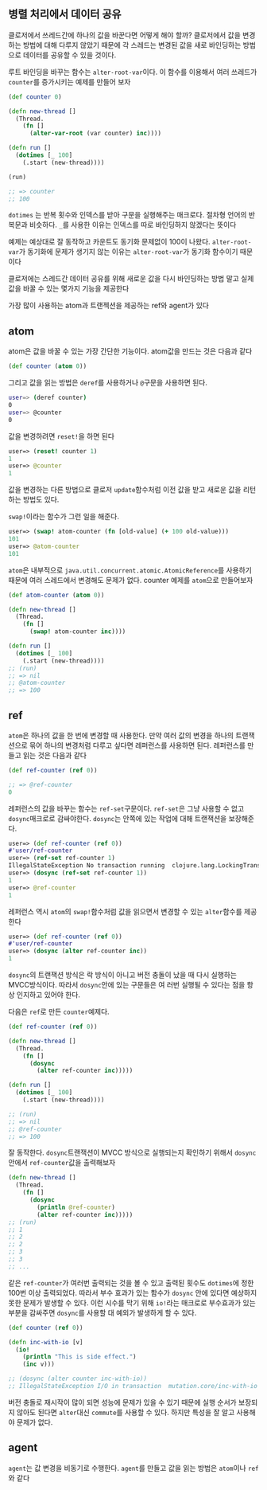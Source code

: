## 병렬 처리에서 데이터 공유

클로저에서 쓰레드간에 하나의 값을 바꾼다면 어떻게 해야 할까? 클로저에서 값을 변경하는 방법에 대해 다루지 않았기 때문에 각 스레드는 변경된 값을 새로 바인딩하는 방법으로 데이터를 공유할 수 있을 것이다.

루트 바인딩을 바꾸는 함수는 `alter-root-var`이다. 이 함수를 이용해서 여러 쓰레드가 `counter`를 증가시키는 예제를 만들어 보자

```clojure
(def counter 0)

(defn new-thread []
  (Thread.
    (fn []
      (alter-var-root (var counter) inc))))

(defn run []
  (dotimes [_ 100]
    (.start (new-thread))))

(run)

;; => counter
;; 100
```

`dotimes` 는 반복 횟수와 인덱스를 받아 구문을 실행해주는 매크로다. 절차형 언어의 반복문과 비슷하다. `_`를 사용한 이유는 인덱스를 따로 바인딩하지 않겠다는 뜻이다

예제는 예상대로 잘 동작하고 카운트도 동기화 문제없이 100이 나왔다. `alter-root-var`가 동기화에 문제가 생기지 않는 이유는 `alter-root-var`가 동기화 함수이기 때문이다

클로저에는 스레드간 데이터 공유를 위해 새로운 값을 다시 바인딩하는 방법 말고 실제 값을 바꿀 수 있는 몇가지 기능을 제공한다

가장 많이 사용하는 atom과 트랜젝션을 제공하는 ref와 agent가 있다



## atom

atom은 값을 바꿀 수 있는 가장 간단한 기능이다. atom값을 만드는 것은 다음과 같다

```clojure
(def counter (atom 0))
```

그리고 값을 읽는 방법은 `deref`를 사용하거나 `@`구문을 사용하면 된다.

```bash
user=> (deref counter)
0
user=> @counter
0
```

값을 변경하려면 `reset!`을 하면 된다

```clojure
user=> (reset! counter 1)
1
user=> @counter
1
```

값을 변경하는 다른 방법으로 클로저 `update`함수처럼 이전 값을 받고 새로운 값을 리턴하는 방법도 있다.

`swap!`이라는 함수가 그런 일을 해준다.

```clojure
user=> (swap! atom-counter (fn [old-value] (+ 100 old-value)))
101
user=> @atom-counter
101
```

`atom`은 내부적으로 `java.util.concurrent.atomic.AtomicReference`를 사용하기 때문에 여러 스레드에서 변경해도 문제가 없다. counter 예제를 `atom`으로 만들어보자

```clojure
(def atom-counter (atom 0))

(defn new-thread []
  (Thread.
    (fn []
      (swap! atom-counter inc))))

(defn run []
  (dotimes [_ 100]
    (.start (new-thread))))
;; (run)
;; => nil
;; @atom-counter
;; => 100
```



## ref

`atom`은 하나의 값을 한 번에 변경할 때 사용한다. 만약 여러 값의 변경을 하나의 트랜잭션으로 묶어 하나의 변경처럼 다루고 싶다면 레퍼런스를 사용하면 된다. 레퍼런스를 만들고 읽는 것은 다음과 같다

```clojure
(def ref-counter (ref 0))

;; => @ref-counter
0
```

레퍼런스의 값을 바꾸는 함수는 `ref-set`구문이다. `ref-set`은 그냥 사용할 수 없고 `dosync`매크로로 감싸야한다. `dosync`는 안쪽에 있는 작업에 대해 트랜잭션을 보장해준다.

```clojure
user=> (def ref-counter (ref 0))
#'user/ref-counter
user=> (ref-set ref-counter 1)
IllegalStateException No transaction running  clojure.lang.LockingTransaction.getEx (LockingTransaction.java:208)
user=> (dosync (ref-set ref-counter 1))
1
user=> @ref-counter
1
```

레퍼런스 역시 `atom`의 `swap!`함수처럼 값을 읽으면서 변경할 수 있는 `alter`함수를 제공한다

```clojure
user=> (def ref-counter (ref 0))
#'user/ref-counter
user=> (dosync (alter ref-counter inc))
1
```

`dosync`의 트랜잭션 방식은 락 방식이 아니고 버전 충돌이 났을 때 다시 실행하는 MVCC방식이다. 따라서 `dosync`안에 있는 구문들은 여 러번 실행될 수 있다는 점을 항상 인지하고 있어야 한다.

다음은 `ref`로 만든 `counter`예제다.

```clojure
(def ref-counter (ref 0))

(defn new-thread []
  (Thread.
    (fn []
      (dosync
        (alter ref-counter inc)))))

(defn run []
  (dotimes [_ 100]
    (.start (new-thread))))

;; (run)
;; => nil
;; @ref-counter
;; => 100
```

잘 동작한다. `dosync`트랜잭션이 MVCC 방식으로 실행되는지 확인하기 위해서 `dosync`안에서 `ref-counter`값을 출력해보자

```clojure
(defn new-thread []
  (Thread.
    (fn []
      (dosync
        (println @ref-counter)
        (alter ref-counter inc)))))
;; (run)
;; 1
;; 2
;; 2
;; 3
;; 3
;; ...
```

같은 `ref-counter`가 여러번 출력되는 것을 볼 수 있고 출력된 횟수도 `dotimes`에 정한 100번 이상 출력되었다. 따라서 부수 효과가 있는 함수가 `dosync` 안에 있다면 예상하지 못한 문제가 발생할 수 있다. 이런 시수를 막기 위해 `io!`라는 매크로로 부수효과가 있는 부분을 감싸주면 `dosync`를 사용할 대 예외가 발생하게 할 수 있다.

```clojure
(def counter (ref 0))

(defn inc-with-io [v]
  (io!
    (println "This is side effect.")
    (inc v)))

;; (dosync (alter counter inc-with-io))
;; IllegalStateException I/O in transaction  mutation.core/inc-with-io (form-init8088134157352085595.clj:23)
```

버전 충돌로 재시작이 많이 되면 성능에 문제가 있을 수 있기 때문에 실행 순서가 보장되지 않아도 된다면 `alter`대신 `commute`를 사용할 수 있다. 하지만 특성을 잘 알고 사용해야 문제가 없다.

## agent

`agent`는 값 변경을 비동기로 수행한다. `agent`를 만들고 값을 읽는 방법은 `atom`이나 `ref`와 같다

